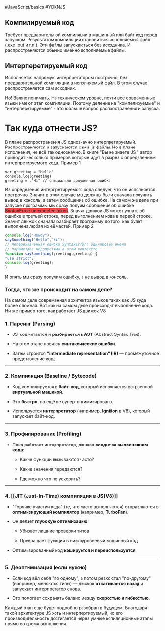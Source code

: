 #JavaScript/basics #YDKNJS

## Компилируемый код
Требует предварительной компиляции в машинный или байт код перед запуском. Результатом компиляции становиться исполняемый файл (.exe .out и т.п.). Эти файлы запускаються без исходника. И распространяются обычно именно исполняемые файлы. 

## Интерперетируемый код
Исполняется напрямую интерпретатором построчно, без предварительной компиляции в исполняемый файл. В этом случае распространяется сам исходник.

Но! Важно понимать. На техническом уровне, почти все современные языки имеют этап компиляции. Поэтому деление на "компелируемые" и "интерперетируемые" - это юольше вопрос распространения и запуска. 

# Так куда отнести JS?
В плане распространения JS однозначно интерпретируемый. Распространяются и запускаются сами .js файлы. Но в плане исполнения, не всё так однозначно.
В книге "Вы не знаете JS " автор приводит несколько примеров которые идут в разрез с определением интерпретируемого кода.
Пример 1
```JS
var greeting = "Hello"
console.log(greeting)
greeting = ."Hi" // специально допущенная ошибка
```
Из определения интерпретируемого кода следует, что он исполняется построчно. Значит в этом случае мы должны были сначала получить вывод в консоль, а затем сообщение об ошибке. На самом же деле при запуске программы мы сразу полуим сообщение об ошибке <span style="background:#ff4d4f">SyntaxError: unexpected token</span>. Значит движок JS может узнать об ошибке в третьей строке, перед выполнением кода в первой строке. Значит движок сначала разбирает программу до того, как будет выполнена любая из её частей.
Пример 2
```js
console.log("Howdy");
saySomething("Hello","Hi");
// Неперехваченная ошибка SyntaxError: одинаковые имена
// параметров недопустимы в этом контексте
function saySomething(greeting,greeting) {
"use strict";
console.log(greeting);
}
```
И опять мы сразу получим ошибку, а не вывод в консоль. 

### Тогда, что же происходит на самом деле? 
На самом деле современная архитектра языков таких как JS куда более сложная. Вот как на самом деле происходит выполнение кода. Ни же пример того, как работает JS движок V8
### 1. **Парсинг (Parsing)**

- JS-код читается и **разбирается в AST** (Abstract Syntax Tree).
    
- На этом этапе ловятся **синтаксические ошибки**.
    
- Затем строится **"intermediate representation" (IR)** — промежуточное представление кода.
    

---

### 2. **Компиляция (Baseline / Bytecode)**

- Код компилируется в **байт-код**, который исполняется встроенной **виртуальной машиной**.
    
- Это **быстро**, но ещё не супер-оптимизировано.
    
- Используется **интерпретатор** (например, **Ignition** в V8), который запускает байт-код.
    

---

### 3. **Профилирование (Profiling)**

- Пока работает интерпретатор, движок **следит за выполнением кода**:
    
    - Какие функции вызываются часто?
        
    - Какие значения передаются?
        
    - Где можно что-то ускорить?
        

---

### 4. **[[JIT (Just-In-Time) компиляция в JS(V8)]]** 

- "Горячие участки кода" (те, что часто выполняются) отправляются в **оптимизирующий компилятор** (например, **TurboFan**).
    
- Он делает **глубокую оптимизацию**:
    
    - Убирает лишние проверки типов
        
    - Превращает функции в низкоуровневый машинный код
        
- Оптимизированный код **кэшируется и переиспользуется**
    

---

### 5. **Деоптимизация (если нужно)**

- Если код вёл себя "по одному", а потом резко стал "по-другому" (например, меняются типы) — движок **откатывается назад** и запускает интерпретатор снова.
    
- Это помогает сохранять баланс между **скоростью и гибкостью**.

Каждый этап еще будет подробно разобран в будущем. 
Благодаря такой архитектуре JS хоть и интерпертируемый, но его производительность достигается через умные копиляционные этапы прямо во время выполнения.